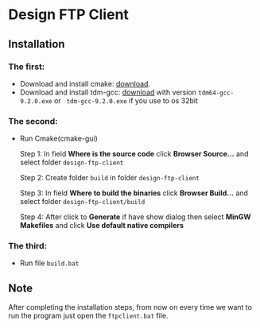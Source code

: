 # Design FTP Client 


## Installation

### The first:
- Download and install cmake: [download](https://cmake.org/download).
- Download and install tdm-gcc: [download](https://jmeubank.github.io/tdm-gcc/download/) with version ```tdm64-gcc-9.2.0.exe```
or ``` tdm-gcc-9.2.0.exe``` if you use to os 32bit

### The second:

- Run Cmake(cmake-gui)

    Step 1: In field **Where is the source code** click **Browser Source...** and select folder `design-ftp-client`
    
    Step 2: Create folder `build` in folder `design-ftp-client`

    Step 3: In field **Where to build the binaries** click **Browser Build...** and select folder `design-ftp-client/build`

    Step 4: After click to **Generate** if have show dialog then select **MinGW Makefiles** and click **Use default native compilers**

### The third:

- Run file `build.bat`
## Note

After completing the installation steps, from now on every time we want to run the program just open the `ftpclient.bat` file.